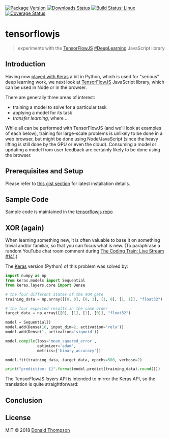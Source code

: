 [![Package Version](https://img.shields.io/npm/v/tensorflowjs.svg?style=flat-square)](https://www.npmjs.com/package/tensorflowjs)
[![Downloads Status](https://img.shields.io/npm/dm/tensorflowjs.svg?style=flat-square)](https://npm-stat.com/charts.html?package=tensorflowjs&from=2016-04-01)
[![Build Status: Linux](https://img.shields.io/travis/witt3rd/tensorflowjs/master.svg?style=flat-square)](https://travis-ci.org/witt3rd/tensorflowjs)
[![Coverage Status](https://img.shields.io/codecov/c/github/witt3rd/tensorflowjs/master.svg?style=flat-square)](https://codecov.io/gh/witt3rd/tensorflowjs)

# tensorflowjs

> experiments with the [TensorFlowJS](https://js.tensorflow.org) [#DeepLearning](https://twitter.com/search?q=%23DeepLearning) JavaScript library

## Introduction

Having now [played with Keras](https://witt3rd.github.io/deep/learning/ai/2018/06/13/keras.html) a bit in Python, which is used for "serious" deep learning work, we next look at [TensorFlowJS](https://js.tensorflow.org) JavaScript library, which can be used in Node or in the browser.

There are generally three areas of interest:

- training a model to solve for a particular task
- applying a model for its task
- _transfer learning_, where ...

While all can be performed with TensorFlowJS (and we'll look at examples of each below), training for large-scale problems is unlikely to be done in a web browser, but might be done using Node/JavaScript (since the heavy lifting is still done by the GPU or even the cloud). Consuming a model or updating a model from user feedback are certainly likely to be done using the browser.

## Prerequisites and Setup

Please refer to [this gist section](https://gist.github.com/witt3rd/567d1e52f1e2da4f45ed72e436dc4576#tensorflowjs) for latest installation details.

## Sample Code

Sample code is maintained in the [tensorflowjs repo](https://github.com/witt3rd/tensorflowjs)

## XOR (again)

When learning something new, it is often valuable to base it on something trivial and/or familiar, so that you can focus what is new. (To paraphrase a random YouTube chat room comment during [The Coding Train: Live Stream #141](https://www.youtube.com/watch?v=_wC4sn5qKQw).)

The [Keras]() version (Python) of this problem was solved by:

```python
import numpy as np
from keras.models import Sequential
from keras.layers.core import Dense

# the four different states of the XOR gate
training_data = np.array([[0, 0], [0, 1], [1, 0], [1, 1]], "float32")

# the four expected results in the same order
target_data = np.array([[0], [1], [1], [0]], "float32")

model = Sequential()
model.add(Dense(16, input_dim=2, activation='relu'))
model.add(Dense(1, activation='sigmoid'))

model.compile(loss='mean_squared_error',
              optimizer='adam',
              metrics=['binary_accuracy'])

model.fit(training_data, target_data, epochs=500, verbose=2)

print("prediction: {}".format(model.predict(training_data).round()))
```

The TensorFlowJS _layers_ API is intended to mirror the Keras API, so the translation is quite straightforward:

## Conclusion

## License

MIT &copy; 2018 [Donald Thompson](http://witt3rd.com)
